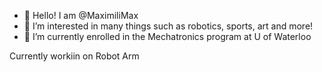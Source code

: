 - 👋 Hello! I am @MaximiliMax
- 👀 I’m interested in many things such as robotics, sports, art and more!
- 🌱 I’m currently enrolled in the Mechatronics program at U of Waterloo

Currently workiin on Robot Arm
